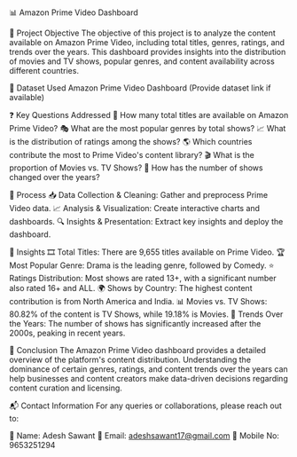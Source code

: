 📊 Amazon Prime Video Dashboard


🎯 Project Objective
The objective of this project is to analyze the content available on Amazon Prime Video, including total titles, genres, ratings, and trends over the years. This dashboard provides insights into the distribution of movies and TV shows, popular genres, and content availability across different countries.

📂 Dataset Used
Amazon Prime Video Dashboard (Provide dataset link if available)

❓ Key Questions Addressed
🔢 How many total titles are available on Amazon Prime Video?
🎭 What are the most popular genres by total shows?
📈 What is the distribution of ratings among the shows?
🌎 Which countries contribute the most to Prime Video's content library?
🎬 What is the proportion of Movies vs. TV Shows?
📆 How has the number of shows changed over the years?

🔄 Process
📥 Data Collection & Cleaning: Gather and preprocess Prime Video data.
📈 Analysis & Visualization: Create interactive charts and dashboards.
🔍 Insights & Presentation: Extract key insights and deploy the dashboard.

🔎 Insights
🎞 Total Titles: There are 9,655 titles available on Prime Video.
🏆 Most Popular Genre: Drama is the leading genre, followed by Comedy.
⭐ Ratings Distribution: Most shows are rated 13+, with a significant number also rated 16+ and ALL.
🌍 Shows by Country: The highest content contribution is from North America and India.
📊 Movies vs. TV Shows: 80.82% of the content is TV Shows, while 19.18% is Movies.
📆 Trends Over the Years: The number of shows has significantly increased after the 2000s, peaking in recent years.

🏁 Conclusion
The Amazon Prime Video dashboard provides a detailed overview of the platform's content distribution. Understanding the dominance of certain genres, ratings, and content trends over the years can help businesses and content creators make data-driven decisions regarding content curation and licensing.

📬 Contact Information
For any queries or collaborations, please reach out to:

👤 Name: Adesh Sawant
📧 Email: adeshsawant17@gmail.com
📱 Mobile No: 9653251294

